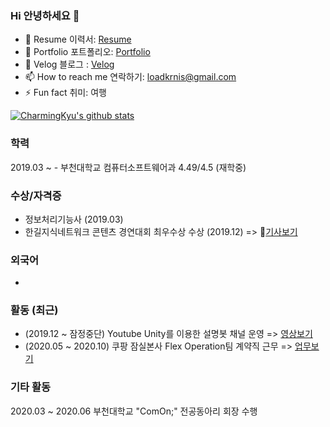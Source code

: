 ### Hi 안녕하세요 👋

- 🔭 Resume 이력서: [Resume]() 
- 🌱 Portfolio 포트폴리오: [Portfolio]()
- 👯 Velog 블로그 : [Velog](https://velog.io/@charming__kyu)
- 📫 How to reach me 연락하기: loadkrnis@gmail.com
- ⚡ Fun fact 취미: 여행

[![CharmingKyu's github stats](https://github-readme-stats.vercel.app/api?username=loadkrnis)](https://github.com/anuraghazra/github-readme-stats)

### 학력

2019.03 ~ - 부천대학교 컴퓨터소프트웨어과 4.49/4.5 (재학중)


### 수상/자격증

- 정보처리기능사 (2019.03)
- 한길지식네트워크 콘텐츠 경연대회 최우수상 수상 (2019.12) => 📰[기사보기](http://news.unn.net/news/articleView.html?idxno=223575)

### 외국어

-


### 활동 (최근)

- (2019.12 ~ 잠정중단) Youtube Unity를 이용한 설명봇 채널 운영 => [영상보기](https://www.youtube.com/channel/UCZfz6Hl6iE2zQZSH4s97QWQ/videos)
- (2020.05 ~ 2020.10) 쿠팡 잠실본사 Flex Operation팀 계약직 근무 => [업무보기](#)


### 기타 활동

2020.03 ~ 2020.06 부천대학교 "ComOn;" 전공동아리 회장 수행

